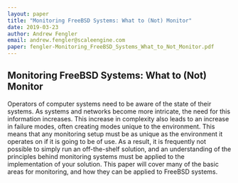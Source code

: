 ```yaml
---
layout: paper
title: "Monitoring FreeBSD Systems: What to (Not) Monitor"
date: 2019-03-23
author: Andrew Fengler
email: andrew.fengler@scaleengine.com
paper: fengler-Monitoring_FreeBSD_Systems_What_to_Not_Monitor.pdf
---
```

## Monitoring FreeBSD Systems: What to (Not) Monitor

Operators of computer systems need to be aware of the state of their systems. As systems and networks become more intricate, the need for this information increases. This increase in complexity also leads to an increase in failure modes, often creating modes unique to the environment. This means that any monitoring setup must be as unique as the environment it operates on if it is going to be of use. As a result, it is frequently not possible to simply run an off-the-shelf solution, and an understanding of the principles behind monitoring systems must be applied to the implementation of your solution. This paper will cover many of the basic areas for monitoring, and how they can be applied to FreeBSD systems.
